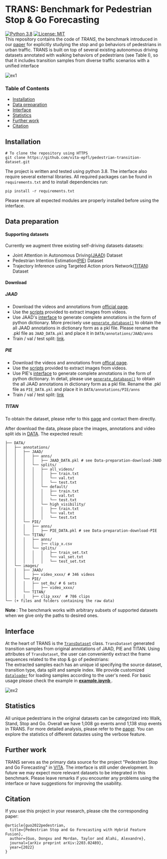 # TRANS: Benchmark for Pedestrian Stop & Go Forecasting
[![Python 3.8](https://img.shields.io/badge/python-3.8-blue.svg)](https://www.python.org/downloads/release/python-380//)
[![License: MIT](https://img.shields.io/badge/License-MIT-yellow.svg)](https://opensource.org/licenses/MIT) <br>
This repository contains the code of *TRANS*, the benchmark introduced in our [paper](https://arxiv.org/abs/2203.02489) for explicitly studying the stop
and go behaviors of pedestrians in urban traffic. TRANS is built on top of several existing autonomous driving datasets annotated with walking behaviors
of pedestrians (see Table I), so that it includes transition
samples from diverse traffic scenarios with a unified interface

![ex1](docs/jaad_01.gif)

### Table of Contents
- [Installation](#installation)
- [Data preparation](#data-preparation)
- [Interface](#interface)
- [Statistics](#Statistics)
- [Further work](#further-work)
- [Citation](#citation)


## Installation

```
# To clone the repository using HTTPS
git clone https://github.com/vita-epfl/pedestrian-transition-dataset.git
```

The project is written and tested using python 3.8. The interface also require several external libraries.  All required packages can be found in `requirements.txt` and to install dependencies run:
```
pip install -r requirements.txt
```
Please ensure all expected modules are properly installed before using the interface.


## Data preparation
#### Supporting datasets

Currently we augment three existing self-driving datasets datasets:<br/>
* Joint Attention in Autonomous Driving([JAAD](http://data.nvision2.eecs.yorku.ca/JAAD_dataset/)) Dataset
* Pedestrian Intention Estimation([PIE](http://data.nvision2.eecs.yorku.ca/PIE_dataset/)) Dataset
* Trajectory Inference using Targeted Action priors Network([TITAN](https://usa.honda-ri.com/titan)) Dataset

#### Download
##### JAAD

- Download the videos and annotations from [official page](https://github.com/ykotseruba/JAAD). 
- Use the [scripts](https://github.com/ykotseruba/JAAD/blob/JAAD_2.0/split_clips_to_frames.sh) provided to extract images from videos.
- Use JAAD's [interface](https://github.com/ykotseruba/JAAD/blob/JAAD_2.0/jaad_data.py) to generate complete annotations in the form of python dictionary.
  More precisely use [`generate_database()`](https://github.com/ykotseruba/JAAD/blob/JAAD_2.0/jaad_data.py#L421) to obtain the all JAAD annotations in dictionary form as a pkl file.
  Please rename the .pkl file as `JAAD_DATA.pkl` and place it in `DATA/annotations/JAAD/anns`
- Train / val / test split: [link](https://github.com/ykotseruba/JAAD/tree/JAAD_2.0/split_ids).

##### PIE

- Download the videos and annotations from [offical page](https://github.com/aras62/PIE#interface). 
- Use the [scripts](https://github.com/aras62/PIE/blob/master/split_clips_to_frames.sh) provided to extract images from videos.
- Use PIE's [interface](https://github.com/aras62/PIE/blob/master/pie_data.py) to generate complete annotations in the form of python dictionary.
  In detail, please use [`generate_database()`](https://github.com/aras62/PIE/blob/master/pie_data.py#L441) to obtain the all JAAD annotations in dictionary form as a pkl file.
  Rename the .pkl file as `PIE_DATA.pkl` and place it in `DATA/annotations/PIE/anns`
- Train / val / test split: [link](https://github.com/aras62/PIE/blob/2256f96b8ab24d8407af34fb1f0b9a4714cd532e/pie_data.py#L84)

##### TITAN
To obtain the dataset, please refer to this [page]( https://usa.honda-ri.com/titan) and contact them directly.

After download the data, please place the images, annotations and video split ids in [DATA](https://github.com/DongxuGuo1997/TransNet/tree/main/DATA).
The expected result:
```
├── DATA/
│   ├── annotations/ 
│   │   ├── JAAD/ 
│   │   │   ├── anns/  
│   │   │   │   ├── JAAD_DATA.pkl # see Data-preparation-download-JAAD
│   │   │   └── splits/
│   │   │   │   ├── all_videos/
│   │   │   │   │   ├── train.txt
│   │   │   │   │   └── val.txt
│   │   │   │   │   └── test.txt
│   │   │   │   └── default/
│   │   │   │   │   ├── train.txt
│   │   │   │   │   └── val.txt
│   │   │   │   │   └── test.txt
│   │   │   │   └── high_visibility/
│   │   │   │   │   ├── train.txt
│   │   │   │   │   └── val.txt
│   │   │   │   │   └── test.txt
│   │   └── PIE/
│   │   │   ├── anns/ 
│   │   │   │   ├── PIE_DATA.pkl # see Data-preparation-download-PIE
│   │   └── TITAN/
│   │   │   ├── anns/
│   │   │   │   ├── clip_x.csv
│   │   │   └── splits/
│   │   │   │   │   ├── train_set.txt
│   │   │   │   │   └── val_set.txt
│   │   │   │   │   └── test_set.txt
│   └── images/
│   │   ├── JAAD/
│   │   │   ├── video_xxxx/ # 346 videos
│   │   └── PIE/
│   │   │   ├── set_0x/ # 6 sets
│   │   │   │   ├── video_xxxx/ 
│   │   └── TITAN/
│   │   │   ├── clip_xxx/  # 786 clips
└── (+ files and folders containing the raw data)
```
<b> Note </b>: The benchmark works  with arbitrary subsets of supported datasets when we give only the paths to desired ones.

## Interface  
At the heart of TRANS is the [`TransDataset`](https://github.com/vita-epfl/pedestrian-transition-dataset/blob/main/src/dataset/trans/data.py) class.
`TransDataset` generated transition samples from original annotations of JAAD, PIE and TITAN.
Using attributes of `TransDataset`, the user can conveniently extract the frame sequences related to the stop & go of pedestrians:<br>
The extracted samples each has an unique id specifying the source dataset, transition type, data split
and sample index. We provide customized  [`dataloader`](https://github.com/vita-epfl/pedestrian-transition-dataset/blob/main/src/dataset/loader.py) for loading samples according to the user's need. 
For basic usage please check the example in [<b>example.ipynb </b>](https://github.com/vita-epfl/pedestrian-transition-dataset/blob/main/example.ipynb). 
</b><br>

![ex2](docs/TITAN.gif)

## Statistics
All unique pedestrians in the original datasets can be categorized into Walk, Stand, Stop and Go. Overall we have 1,008 go events annd 1,138 stop events in TRANS. For more detailed analysis, please refer to the [paper](https://arxiv.org/abs/2203.02489). You can explore the statistics of different datastes using the verbose feature. 

## Further work
TRANS serves as the primary data source for the project "Pedestrian Stop and Go Forecasting" in [VITA](https://www.epfl.ch/labs/vita/). The interface is still under development. In future we may expect more relevant datasets to be integrated in this benchmark.
Please leave remarks if you encounter any problems using the interface or have suggestions for improving the usability.

## Citation

If you use this project in your research, please cite the corresponding paper:
```text
@article{guo2022pedestrian,
  title={Pedestrian Stop and Go Forecasting with Hybrid Feature Fusion},
  author={Guo, Dongxu and Mordan, Taylor and Alahi, Alexandre},
  journal={arXiv preprint arXiv:2203.02489},
  year={2022}
}
```